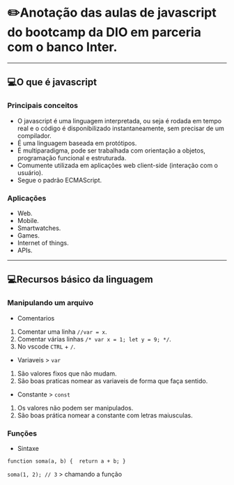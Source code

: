 # ✏️Anotação das aulas de javascript do bootcamp da DIO em parceria com o banco Inter.

---
## 💻O que é javascript

### Principais conceitos
 - O javascript é uma linguagem interpretada, ou seja é rodada em tempo real e o código é disponibilizado instantaneamente, sem precisar de um compilador.
 - É uma linguagem baseada em protótipos.
 - É multiparadigma, pode ser trabalhada com orientação a objetos, programação funcional e estruturada.
 - Comumente utilizada em aplicações web client-side (interação com o usuário).
 - Segue o padrão ECMAScript.

### Aplicações
 - Web.
 - Mobile.
 - Smartwatches.
 - Games.
 - Internet of things.
 - APIs.

---

## 💻Recursos básico da linguagem

### Manipulando um arquivo
 - Comentarios
1. Comentar uma linha `//var = x`.
2. Comentar várias linhas `/* var x = 1; let y = 9; */`.
3. No vscode `CTRL` + `/`.
 - Variaveis > `var`
1. São valores fixos que não mudam. 
2. São boas praticas nomear as variaveis de forma que faça sentido.
 - Constante > `const`
1. Os valores não podem ser manipulados.
2. São boas prática nomear a constante com letras maiusculas. 

### Funções
 - Sintaxe <br>

`function soma(a, b) { 
    return a + b;
}`

`soma(1, 2); // 3` > chamando a função








